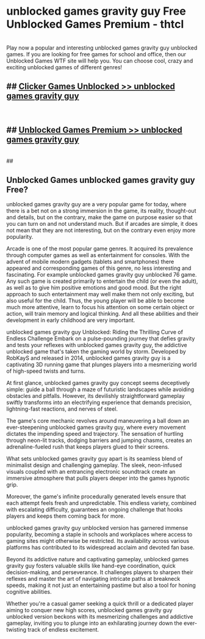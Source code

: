 # unblocked games gravity guy  Free Unblocked Games Premium - thtcl <br>
<br>
Play now a popular and interesting unblocked games gravity guy unblocked games. If you are looking for free games for school and office, then our Unblocked Games WTF site will help you. You can choose cool, crazy and exciting unblocked games of different genres!


## ##  [Clicker Games Unblocked >> unblocked games gravity guy](https://lesson1.guru?title=unblocked_games_gravity_guy)
  <br>

##  ## [Unblocked Games Premium >> unblocked games gravity guy](https://lesson1.guru?title=unblocked_games_gravity_guy)
  <br>
  ##



## Unblocked Games unblocked games gravity guy Free?

unblocked games gravity guy are a very popular game for today, where there is a bet not on a strong immersion in the game, its reality, thought-out and details, but on the contrary, make the game on purpose easier so that you can turn on and not understand much. But if arcades are simple, it does not mean that they are not interesting, but on the contrary even enjoy more popularity.

Arcade is one of the most popular game genres. It acquired its prevalence through computer games as well as entertainment for consoles. With the advent of mobile modern gadgets (tablets and smartphones) there appeared and corresponding games of this genre, no less interesting and fascinating. For example unblocked games gravity guy unblocked 76 game. Any such game is created primarily to entertain the child (or even the adult), as well as to give him positive emotions and good mood. But the right approach to such entertainment may well make them not only exciting, but also useful for the child. Thus, the young player will be able to become much more attentive, learn to focus his attention on some certain object or action, will train memory and logical thinking. And all these abilities and their development in early childhood are very important.

unblocked games gravity guy Unblocked: Riding the Thrilling Curve of Endless Challenge
Embark on a pulse-pounding journey that defies gravity and tests your reflexes with unblocked games gravity guy, the addictive unblocked game that's taken the gaming world by storm. Developed by RobKayS and released in 2014, unblocked games gravity guy is a captivating 3D running game that plunges players into a mesmerizing world of high-speed twists and turns.

At first glance, unblocked games gravity guy concept seems deceptively simple: guide a ball through a maze of futuristic landscapes while avoiding obstacles and pitfalls. However, its devilishly straightforward gameplay swiftly transforms into an electrifying experience that demands precision, lightning-fast reactions, and nerves of steel.

The game's core mechanic revolves around maneuvering a ball down an ever-steepening unblocked games gravity guy, where every movement dictates the impending speed and trajectory. The sensation of hurtling through neon-lit tracks, dodging barriers and jumping chasms, creates an adrenaline-fueled rush that keeps players glued to their screens.

What sets unblocked games gravity guy apart is its seamless blend of minimalist design and challenging gameplay. The sleek, neon-infused visuals coupled with an entrancing electronic soundtrack create an immersive atmosphere that pulls players deeper into the games hypnotic grip.

Moreover, the game's infinite procedurally generated levels ensure that each attempt feels fresh and unpredictable. This endless variety, combined with escalating difficulty, guarantees an ongoing challenge that hooks players and keeps them coming back for more.

unblocked games gravity guy unblocked version has garnered immense popularity, becoming a staple in schools and workplaces where access to gaming sites might otherwise be restricted. Its availability across various platforms has contributed to its widespread acclaim and devoted fan base.

Beyond its addictive nature and captivating gameplay, unblocked games gravity guy fosters valuable skills like hand-eye coordination, quick decision-making, and perseverance. It challenges players to sharpen their reflexes and master the art of navigating intricate paths at breakneck speeds, making it not just an entertaining pastime but also a tool for honing cognitive abilities.

Whether you're a casual gamer seeking a quick thrill or a dedicated player aiming to conquer new high scores, unblocked games gravity guy unblocked version beckons with its mesmerizing challenges and addictive gameplay, inviting you to plunge into an exhilarating journey down the ever-twisting track of endless excitement.